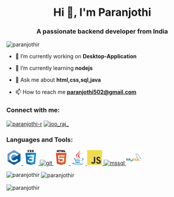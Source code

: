 <h1 align="center">Hi 👋, I'm Paranjothi</h1>
<h3 align="center">A passionate backend developer from India</h3>

<p align="left"> <img src="https://komarev.com/ghpvc/?username=paranjothir&label=Profile%20views&color=0e75b6&style=flat" alt="paranjothir" /> </p>

- 🔭 I’m currently working on **Desktop-Application**

- 🌱 I’m currently learning **nodejs**

- 💬 Ask me about **html,css,sql,java**

- 📫 How to reach me **paranjothi502@gmail.com**

<h3 align="left">Connect with me:</h3>
<p align="left">
<a href="https://linkedin.com/in/paranjothi-r" target="blank"><img align="center" src="https://raw.githubusercontent.com/rahuldkjain/github-profile-readme-generator/master/src/images/icons/Social/linked-in-alt.svg" alt="paranjothi-r" height="30" width="40" /></a>
<a href="https://instagram.com/joo_raj_" target="blank"><img align="center" src="https://raw.githubusercontent.com/rahuldkjain/github-profile-readme-generator/master/src/images/icons/Social/instagram.svg" alt="joo_raj_" height="30" width="40" /></a>
</p>

<h3 align="left">Languages and Tools:</h3>
<p align="left"> <a href="https://www.cprogramming.com/" target="_blank" rel="noreferrer"> <img src="https://raw.githubusercontent.com/devicons/devicon/master/icons/c/c-original.svg" alt="c" width="40" height="40"/> </a> <a href="https://www.w3schools.com/css/" target="_blank" rel="noreferrer"> <img src="https://raw.githubusercontent.com/devicons/devicon/master/icons/css3/css3-original-wordmark.svg" alt="css3" width="40" height="40"/> </a> <a href="https://git-scm.com/" target="_blank" rel="noreferrer"> <img src="https://www.vectorlogo.zone/logos/git-scm/git-scm-icon.svg" alt="git" width="40" height="40"/> </a> <a href="https://www.w3.org/html/" target="_blank" rel="noreferrer"> <img src="https://raw.githubusercontent.com/devicons/devicon/master/icons/html5/html5-original-wordmark.svg" alt="html5" width="40" height="40"/> </a> <a href="https://www.java.com" target="_blank" rel="noreferrer"> <img src="https://raw.githubusercontent.com/devicons/devicon/master/icons/java/java-original.svg" alt="java" width="40" height="40"/> </a> <a href="https://developer.mozilla.org/en-US/docs/Web/JavaScript" target="_blank" rel="noreferrer"> <img src="https://raw.githubusercontent.com/devicons/devicon/master/icons/javascript/javascript-original.svg" alt="javascript" width="40" height="40"/> </a> <a href="https://www.microsoft.com/en-us/sql-server" target="_blank" rel="noreferrer"> <img src="https://www.svgrepo.com/show/303229/microsoft-sql-server-logo.svg" alt="mssql" width="40" height="40"/> </a> <a href="https://www.mysql.com/" target="_blank" rel="noreferrer"> <img src="https://raw.githubusercontent.com/devicons/devicon/master/icons/mysql/mysql-original-wordmark.svg" alt="mysql" width="40" height="40"/> </a> </p>

<p><img align="left" src="https://github-readme-stats.vercel.app/api/top-langs?username=paranjothir&show_icons=true&locale=en&layout=compact" alt="paranjothir" /></p>

<p>&nbsp;<img align="center" src="https://github-readme-stats.vercel.app/api?username=paranjothir&show_icons=true&locale=en" alt="paranjothir" /></p>

<p><img align="center" src="https://github-readme-streak-stats.herokuapp.com/?user=paranjothir&" alt="paranjothir" /></p>
